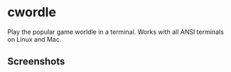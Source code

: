 # cwordle

Play the popular game worldle in a terminal. Works with all ANSI terminals on Linux and Mac.

## Screenshots
